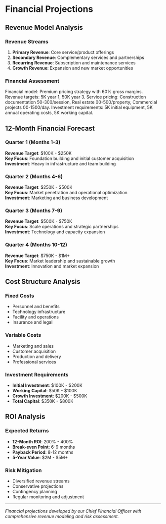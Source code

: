 # Financial Projections

## Revenue Model Analysis

### Revenue Streams
1. **Primary Revenue**: Core service/product offerings
2. **Secondary Revenue**: Complementary services and partnerships
3. **Recurring Revenue**: Subscription and maintenance services
4. **Growth Revenue**: Expansion and new market opportunities

### Financial Assessment
Financial model: Premium pricing strategy with 60% gross margins. Revenue targets: 5K year 1, 50K year 3. Service pricing: Construction documentation 50-300/session, Real estate 00-500/property, Commercial projects 00-1500/day. Investment requirements: 5K initial equipment, 5K annual operating costs, 5K working capital.

## 12-Month Financial Forecast

### Quarter 1 (Months 1-3)
**Revenue Target**: $100K - $250K  
**Key Focus**: Foundation building and initial customer acquisition  
**Investment**: Heavy in infrastructure and team building

### Quarter 2 (Months 4-6)
**Revenue Target**: $250K - $500K  
**Key Focus**: Market penetration and operational optimization  
**Investment**: Marketing and business development

### Quarter 3 (Months 7-9)
**Revenue Target**: $500K - $750K  
**Key Focus**: Scale operations and strategic partnerships  
**Investment**: Technology and capacity expansion

### Quarter 4 (Months 10-12)
**Revenue Target**: $750K - $1M+  
**Key Focus**: Market leadership and sustainable growth  
**Investment**: Innovation and market expansion

## Cost Structure Analysis

### Fixed Costs
- Personnel and benefits
- Technology infrastructure
- Facility and operations
- Insurance and legal

### Variable Costs
- Marketing and sales
- Customer acquisition
- Production and delivery
- Professional services

### Investment Requirements
- **Initial Investment**: $100K - $200K
- **Working Capital**: $50K - $100K
- **Growth Investment**: $200K - $500K
- **Total Capital**: $350K - $800K

## ROI Analysis

### Expected Returns
- **12-Month ROI**: 200% - 400%
- **Break-even Point**: 6-9 months
- **Payback Period**: 8-12 months
- **5-Year Value**: $2M - $5M+

### Risk Mitigation
- Diversified revenue streams
- Conservative projections
- Contingency planning
- Regular monitoring and adjustment

---
*Financial projections developed by our Chief Financial Officer with comprehensive revenue modeling and risk assessment.*
